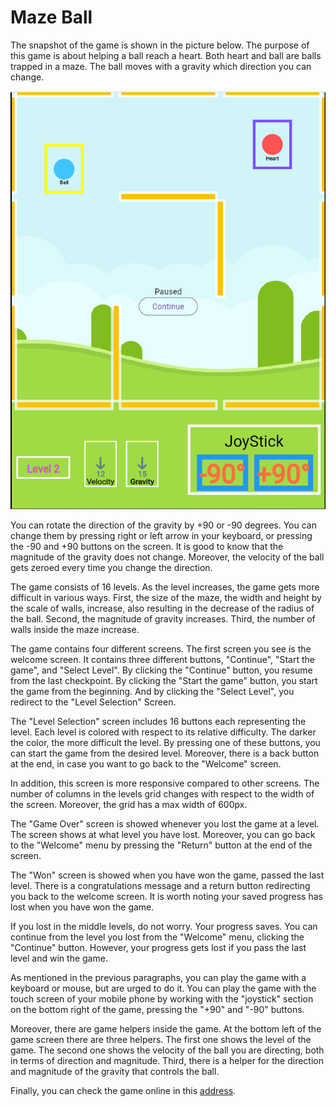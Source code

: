 # Maze Ball
The snapshot of the game is shown in the picture below. The purpose of this game is about helping a ball reach a heart. Both heart and ball are balls trapped in a maze. The ball moves with a gravity which direction you can change.

![Game Snapshot](/assets/readme/game-snapshot.png)

You can rotate the direction of the gravity by +90 or -90 degrees. You can change them by pressing right or left arrow in your keyboard, or pressing the -90 and +90 buttons on the screen. It is good to know that the magnitude of the gravity does not change. Moreover, the velocity of the ball gets zeroed every time you change the direction. 

The game consists of 16 levels. As the level increases, the game gets more difficult in various ways. First, the size of the maze, the width and height by the scale of walls, increase, also resulting in the decrease of the radius of the ball. Second, the magnitude of gravity increases. Third, the number of walls inside the maze increase.

<!-- different menus -->
The game contains four different screens. The first screen you see is the welcome screen. It contains three different buttons, "Continue", "Start the game", and "Select Level". By clicking the "Continue" button, you resume from the last checkpoint. By clicking the "Start the game" button, you start the game from the beginning. And by clicking the "Select Level", you redirect to the "Level Selection" Screen.

The "Level Selection" screen includes 16 buttons each representing the level. Each level is colored with respect to its relative difficulty. The darker the color, the more difficult the level. By pressing one of these buttons, you can start the game from the desired level. Moreover, there is a back button at the end, in case you want to go back to the "Welcome" screen.

In addition, this screen is more responsive compared to other screens. The number of columns in the levels grid changes with respect to the width of the screen. Moreover, the grid has a max width of 600px.

The "Game Over" screen is showed whenever you lost the game at a level. The screen shows at what level you have lost. Moreover, you can go back to the "Welcome" menu by pressing the "Return" button at the end of the screen.

The "Won" screen is showed when you have won the game, passed the last level. There is a congratulations message and a return button redirecting you back to the welcome screen. It is worth noting your saved progress has lost when you have won the game.

If you lost in the middle levels, do not worry. Your progress saves. You can continue from the level you lost from the "Welcome" menu, clicking the "Continue" button. However, your progress gets lost if you pass the last level and win the game.

As mentioned in the previous paragraphs, you can play the game with a keyboard or mouse, but are urged to do it. You can play the game with the touch screen of your mobile phone by working with the "joystick" section on the bottom right of the game, pressing the "+90" and "-90" buttons.

Moreover, there are game helpers inside the game. At the bottom left of the game screen there are three helpers. The first one shows the level of the game. The second one shows the velocity of the ball you are directing, both in terms of direction and magnitude. Third, there is a helper for the direction and magnitude of the gravity that controls the ball.

Finally, you can check the game online in this [address](https://maze-ball-game.web.app).